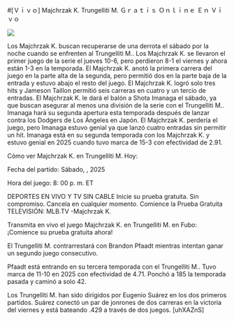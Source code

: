 #[Ｖｉｖｏ] Majchrzak K. Trungelliti M. Ｇｒａｔｉｓ Ｏｎｌｉｎｅ Ｅｎ Ｖｉｖｏ  
  
  
[![](https://i.imgur.com/qSNzIqt.png)](https://movie.rssnews.media/ZHcgXAH.php)  
  
Los Majchrzak K. buscan recuperarse de una derrota el sábado por la noche cuando se enfrenten al Trungelliti M.. Los Majchrzak K. se llevaron el primer juego de la serie el jueves 10-6, pero perdieron 8-1 el viernes y ahora están 1-3 en la temporada. El Majchrzak K. anotó la primera carrera del juego en la parte alta de la segunda, pero permitió dos en la parte baja de la entrada y estuvo abajo el resto del juego. El Majchrzak K. logró solo tres hits y Jameson Taillon permitió seis carreras en cuatro y un tercio de entradas. El Majchrzak K. le dará el balón a Shota Imanaga el sábado, ya que buscan asegurar al menos una división de la serie con el Trungelliti M.. Imanaga hará su segunda apertura esta temporada después de lanzar contra los Dodgers de Los Ángeles en Japón. El Majchrzak K. perdería el juego, pero Imanaga estuvo genial ya que lanzó cuatro entradas sin permitir un hit. Imanaga está en su segunda temporada con los Majchrzak K. y estuvo genial en 2025 cuando tuvo marca de 15-3 con efectividad de 2.91.

Cómo ver Majchrzak K. en Trungelliti M. Hoy:

Fecha del partido: Sábado, , 2025

Hora del juego: 8: 00 p. m. ET

DEPORTES EN VIVO Y TV SIN CABLE
Inicie su prueba gratuita. Sin compromiso. Cancela en cualquier momento.
Comience la Prueba Gratuita
TELEVISIÓN: MLB.TV -Majchrzak K.

Transmita en vivo el juego Majchrzak K. en Trungelliti M. en Fubo: ¡Comience su prueba gratuita ahora! 

El Trungelliti M. contrarrestará con Brandon Pfaadt mientras intentan ganar un segundo juego consecutivo.

Pfaadt está entrando en su tercera temporada con el Trungelliti M.. Tuvo marca de 11-10 en 2025 con efectividad de 4.71. Ponchó a 185 la temporada pasada y caminó a solo 42.

Los Trungelliti M. han sido dirigidos por Eugenio Suárez en los dos primeros partidos. Suárez conectó un par de jonrones de dos carreras en la victoria del viernes y está bateando .429 a través de dos juegos. [uhXAZnS]